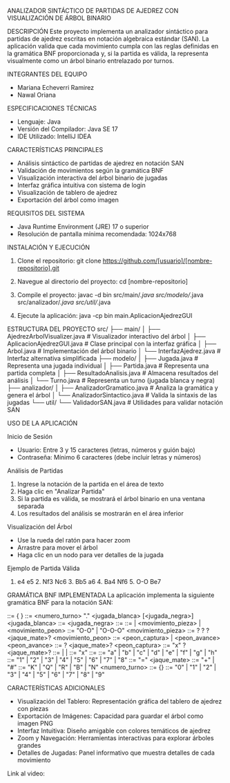 ANALIZADOR SINTÁCTICO DE PARTIDAS DE AJEDREZ CON VISUALIZACIÓN DE ÁRBOL BINARIO

DESCRIPCIÓN
Este proyecto implementa un analizador sintáctico para partidas de ajedrez escritas en notación algebraica estándar (SAN). La aplicación valida que cada movimiento cumpla con las reglas definidas en la gramática BNF proporcionada y, si la partida es válida, la representa visualmente como un árbol binario entrelazado por turnos.

INTEGRANTES DEL EQUIPO
- Mariana Echeverri Ramirez
- Nawal Oriana

ESPECIFICACIONES TÉCNICAS
- Lenguaje: Java
- Versión del Compilador: Java SE 17
- IDE Utilizado: IntelliJ IDEA

CARACTERÍSTICAS PRINCIPALES
- Análisis sintáctico de partidas de ajedrez en notación SAN
- Validación de movimientos según la gramática BNF
- Visualización interactiva del árbol binario de jugadas
- Interfaz gráfica intuitiva con sistema de login
- Visualización de tablero de ajedrez
- Exportación del árbol como imagen

REQUISITOS DEL SISTEMA
- Java Runtime Environment (JRE) 17 o superior
- Resolución de pantalla mínima recomendada: 1024x768

INSTALACIÓN Y EJECUCIÓN
1. Clone el repositorio:
   git clone https://github.com/[usuario]/[nombre-repositorio].git

2. Navegue al directorio del proyecto:
   cd [nombre-repositorio]

3. Compile el proyecto:
   javac -d bin src/main/*.java src/modelo/*.java src/analizador/*.java src/util/*.java

4. Ejecute la aplicación:
   java -cp bin main.AplicacionAjedrezGUI

ESTRUCTURA DEL PROYECTO
src/
├── main/
│   ├── AjedrezArbolVisualizer.java  # Visualizador interactivo del árbol
│   ├── AplicacionAjedrezGUI.java    # Clase principal con la interfaz gráfica
│   ├── Arbol.java                   # Implementación del árbol binario
│   └── InterfazAjedrez.java         # Interfaz alternativa simplificada
├── modelo/
│   ├── Jugada.java                  # Representa una jugada individual
│   ├── Partida.java                 # Representa una partida completa
│   ├── ResultadoAnalisis.java       # Almacena resultados del análisis
│   └── Turno.java                   # Representa un turno (jugada blanca y negra)
├── analizador/
│   ├── AnalizadorGramatico.java     # Analiza la gramática y genera el árbol
│   └── AnalizadorSintactico.java    # Valida la sintaxis de las jugadas
└── util/
    └── ValidadorSAN.java            # Utilidades para validar notación SAN

USO DE LA APLICACIÓN

Inicio de Sesión
- Usuario: Entre 3 y 15 caracteres (letras, números y guión bajo)
- Contraseña: Mínimo 6 caracteres (debe incluir letras y números)

Análisis de Partidas
1. Ingrese la notación de la partida en el área de texto
2. Haga clic en "Analizar Partida"
3. Si la partida es válida, se mostrará el árbol binario en una ventana separada
4. Los resultados del análisis se mostrarán en el área inferior

Visualización del Árbol
- Use la rueda del ratón para hacer zoom
- Arrastre para mover el árbol
- Haga clic en un nodo para ver detalles de la jugada

Ejemplo de Partida Válida
1. e4 e5 2. Nf3 Nc6 3. Bb5 a6 4. Ba4 Nf6 5. O-O Be7

GRAMÁTICA BNF IMPLEMENTADA
La aplicación implementa la siguiente gramática BNF para la notación SAN:

<partida> ::= { <turno> }
<turno> ::= <numero_turno> "." <jugada_blanca> [<jugada_negra>]
<jugada_blanca> ::= <jugada>
<jugada_negra> ::= <jugada>
<jugada> ::= <enroque> | <movimiento_pieza> | <movimiento_peon>
<enroque> ::= "O-O" | "O-O-O"
<movimiento_pieza> ::= <pieza> <desambiguacion>? <captura>? <casilla> <promocion>? <jaque_mate>?
<movimiento_peon> ::= <peon_captura> | <peon_avance>
<peon_avance> ::= <casilla> <promocion>? <jaque_mate>?
<peon_captura> ::= <letra> "x" <casilla> <promocion>? <jaque_mate>?
<desambiguacion> ::= <letra> | <numero> | <letra><numero>
<captura> ::= "x"
<casilla> ::= <letra><numero>
<letra> ::= "a" | "b" | "c" | "d" | "e" | "f" | "g" | "h"
<numero> ::= "1" | "2" | "3" | "4" | "5" | "6" | "7" | "8"
<promocion> ::= "=" <pieza>
<jaque_mate> ::= "+" | "#"
<pieza> ::= "K" | "Q" | "R" | "B" | "N"
<numero_turno> ::= <digito> {<digito>}
<digito> ::= "0" | "1" | "2" | "3" | "4" | "5" | "6" | "7" | "8" | "9"

CARACTERÍSTICAS ADICIONALES
- Visualización del Tablero: Representación gráfica del tablero de ajedrez con piezas
- Exportación de Imágenes: Capacidad para guardar el árbol como imagen PNG
- Interfaz Intuitiva: Diseño amigable con colores temáticos de ajedrez
- Zoom y Navegación: Herramientas interactivas para explorar árboles grandes
- Detalles de Jugadas: Panel informativo que muestra detalles de cada movimiento

Link al video:


